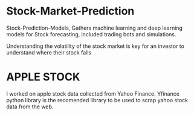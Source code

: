 # Stock-Market-Prediction

Stock-Prediction-Models, Gathers machine learning and deep learning models for Stock forecasting, included trading bots and simulations.

Understanding the volatility of the stock market is key for an investor to understand where their stock falls

# APPLE STOCK

I worked on apple stock data collected from Yahoo Finance.
Yfinance python library is the recomended library to be used to scrap yahoo stock data from the web.
